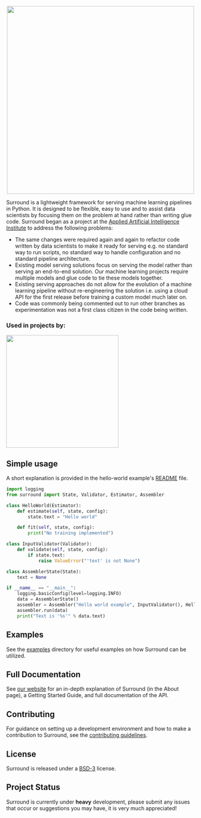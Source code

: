 <p align="center">
    <img src="./docs/source/temp_logo_hq.png" width="500">
</p>

Surround is a lightweight framework for serving machine learning pipelines in Python. It is designed to be flexible, easy to use and to assist data scientists by focusing them on the problem at hand rather than writing glue code. Surround began as a project at the [Applied Artificial Intelligence Institute](https://a2i2.deakin.edu.au) to address the following problems:

* The same changes were required again and again to refactor code written by data scientists to make it ready for serving e.g. no standard way to run scripts, no standard way to handle configuration and no standard pipeline architecture.
* Existing model serving solutions focus on serving the model rather than serving an end-to-end solution. Our machine learning projects require multiple models and glue code to tie these models together.
* Existing serving approaches do not allow for the evolution of a machine learning pipeline without re-engineering the solution i.e. using a cloud API for the first release before training a custom model much later on.
* Code was commonly being commented out to run other branches as experimentation was not a first class citizen in the code being written.

### Used in projects by:

<img src="./docs/source/a2i2_logo.PNG" width="300">

## Simple usage

A short explanation is provided in the hello-world example's [README](examples/hello-world/) file.
```python
import logging
from surround import State, Validator, Estimator, Assembler

class HelloWorld(Estimator):
    def estimate(self, state, config):
        state.text = "Hello world"

    def fit(self, state, config):
        print("No training implemented")

class InputValidator(Validator):
    def validate(self, state, config):
        if state.text:
            raise ValueError("'text' is not None")

class AssemblerState(State):
    text = None

if __name__ == "__main__":
    logging.basicConfig(level=logging.INFO)
    data = AssemblerState()
    assembler = Assembler("Hello world example", InputValidator(), HelloWorld())
    assembler.run(data)
    print("Text is '%s'" % data.text)
```

## Examples

See the [examples](https://github.com/dstil/surround/tree/master/examples) directory for useful examples on how Surround can be utilized.

## Full Documentation
See [our website](https://surround.readthedocs.io/) for an in-depth explanation of Surround (in the About page), a Getting Started Guide, and full documentation of the API.

## Contributing

For guidance on setting up a development environment and how to make a contribution to Surround, see the [contributing guidelines](docs/CONTRIBUTING.md).


## License

Surround is released under a [BSD-3](https://opensource.org/licenses/BSD-3-Clause) license.

## Project Status
Surround is currently under **heavy** development, please submit any issues that occur or suggestions you may have, it is very much appreciated!
